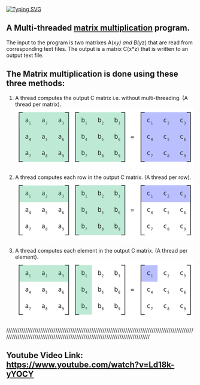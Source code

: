 [![Typing SVG](https://readme-typing-svg.herokuapp.com?font=comfortaa&color=016EEA&size=24&width=500&lines=Matrix+Multiplication+Multi-threading)](https://git.io/typing-svg)


## A Multi-threaded [matrix multiplication](https://www.mathsisfun.com/algebra/matrix-multiplying.html) program.

The input to the program is two matrixes A(x*y) and B(y*z) that are read from corresponding text files. 
The output is a matrix C(x*z) that is written to an output text file.

## The Matrix multiplication is done using these three methods:

1. A thread computes the output C matrix i.e. without multi-threading. (A thread per matrix).
![A Thread per row](per_matrix.png)

2. A thread computes each row in the output C matrix. (A thread per row).
![A Thread per row](per_row.png)

3. A thread computes each element in the output C matrix. (A thread per element).
![A Thread per element](per_element.png)



///////////////////////////////////////////////////////////////////////////////////////////////////////////////////////////////////////////////////////////////////////////////

## Youtube Video Link: https://www.youtube.com/watch?v=Ld18k-yYOCY

